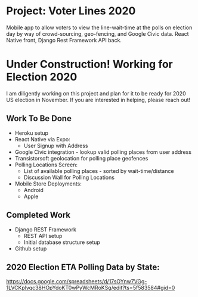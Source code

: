 # Project: Voter Lines 2020
Mobile app to allow voters to view the line-wait-time at the polls on election day by way of crowd-sourcing, geo-fencing, and Google Civic data. React Native front, Django Rest Framework API back.

# Under Construction! Working for Election 2020
I am diligently working on this project and plan for it to be ready for 2020 US election in November. If you are interested in helping, please reach out!

## Work To Be Done
* Heroku setup
* React Native via Expo:
    * User Signup with Address
* Google Civic integration - lookup valid polling places from user address
* Transistorsoft geolocation for polling place geofences
* Polling Locations Screen:
    * List of available polling places - sorted by wait-time/distance
    * Discussion Wall for Polling Locations
* Mobile Store Deployments:
    * Android
    * Apple


## Completed Work
* Django REST Framework
    * REST API setup
    * Initial database structure setup
* Github setup

## 2020 Election ETA Polling Data by State:
https://docs.google.com/spreadsheets/d/17sOYnw7VGg-1LVCKplvqc38HOpYdoKT0wPyWcMRoKSg/edit?ts=5f583584#gid=0
